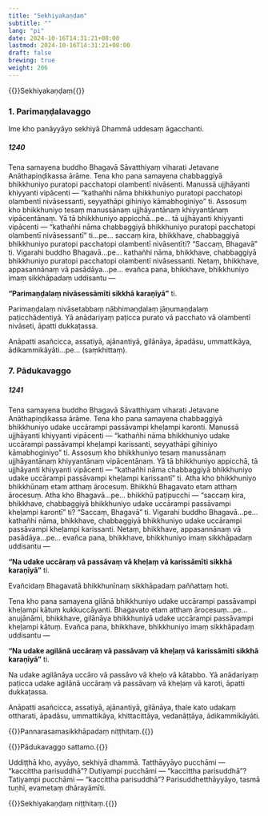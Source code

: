 ```yaml
---
title: "Sekhiyakaṇḍaṃ"
subtitle: ""
lang: "pi"
date: 2024-10-16T14:31:21+08:00
lastmod: 2024-10-16T14:31:21+08:00
draft: false
brewing: true
weight: 206
---
```


{{<subtitle>}}Sekhiyakaṇḍaṃ{{</subtitle>}}

### 1. Parimaṇḍalavaggo

Ime kho panāyyāyo sekhiyā Dhammā uddesaṃ āgacchanti.

##### 1240

Tena samayena buddho Bhagavā Sāvatthiyaṃ viharati Jetavane Anāthapiṇḍikassa ārāme. Tena kho pana samayena chabbaggiyā bhikkhuniyo puratopi pacchatopi olambentī nivāsenti. Manussā ujjhāyanti khiyyanti vipācenti — “kathañhi nāma bhikkhuniyo puratopi pacchatopi olambentī nivāsessanti, seyyathāpi gihiniyo kāmabhoginiyo” ti. Assosuṃ kho bhikkhuniyo tesaṃ manussānaṃ ujjhāyantānaṃ khiyyantānaṃ vipācentānaṃ. Yā tā bhikkhuniyo appicchā…pe… tā ujjhāyanti khiyyanti vipācenti — “kathañhi nāma chabbaggiyā bhikkhuniyo puratopi pacchatopi olambentī nivāsessantī” ti…pe… saccaṃ kira, bhikkhave, chabbaggiyā bhikkhuniyo puratopi pacchatopi olambentī nivāsentīti? “Saccaṃ, Bhagavā” ti. Vigarahi buddho Bhagavā…pe… kathañhi nāma, bhikkhave, chabbaggiyā bhikkhuniyo puratopi pacchatopi olambentī nivāsessanti. Netaṃ, bhikkhave, appasannānaṃ vā pasādāya…pe… evañca pana, bhikkhave, bhikkhuniyo imaṃ sikkhāpadaṃ uddisantu —

**“Parimaṇḍalaṃ nivāsessāmīti sikkhā karaṇīyā”** ti.

Parimaṇḍalaṃ nivāsetabbaṃ nābhimaṇḍalaṃ jāṇumaṇḍalaṃ paṭicchādentiyā. Yā anādariyaṃ paṭicca purato vā pacchato vā olambentī nivāseti, āpatti dukkaṭassa.

Anāpatti asañcicca, assatiyā, ajānantiyā, gilānāya, āpadāsu, ummattikāya, ādikammikāyāti…pe… (saṃkhittaṃ).

### 7. Pādukavaggo

##### 1241

Tena samayena buddho Bhagavā Sāvatthiyaṃ viharati Jetavane Anāthapiṇḍikassa ārāme. Tena kho pana samayena chabbaggiyā bhikkhuniyo udake uccārampi passāvampi kheḷampi karonti. Manussā ujjhāyanti khiyyanti vipācenti — “kathañhi nāma bhikkhuniyo udake uccārampi passāvampi kheḷampi karissanti, seyyathāpi gihiniyo kāmabhoginiyo” ti. Assosuṃ kho bhikkhuniyo tesaṃ manussānaṃ ujjhāyantānaṃ khiyyantānaṃ vipācentānaṃ. Yā tā bhikkhuniyo appicchā, tā ujjhāyanti khiyyanti vipācenti — “kathañhi nāma chabbaggiyā bhikkhuniyo udake uccārampi passāvampi kheḷampi karissantī” ti. Atha kho bhikkhuniyo bhikkhūnaṃ etam atthaṃ ārocesuṃ. Bhikkhū Bhagavato etam atthaṃ ārocesuṃ. Atha kho Bhagavā…pe… bhikkhū paṭipucchi — “saccaṃ kira, bhikkhave, chabbaggiyā bhikkhuniyo udake uccārampi passāvampi kheḷampi karontī” ti? “Saccaṃ, Bhagavā” ti. Vigarahi buddho Bhagavā…pe… kathañhi nāma, bhikkhave, chabbaggiyā bhikkhuniyo udake uccārampi passāvampi kheḷampi karissanti. Netaṃ, bhikkhave, appasannānaṃ vā pasādāya…pe… evañca pana, bhikkhave, bhikkhuniyo imaṃ sikkhāpadaṃ uddisantu —

**“Na udake uccāraṃ vā passāvaṃ vā kheḷaṃ vā karissāmīti sikkhā karaṇīyā”** ti.

Evañcidaṃ Bhagavatā bhikkhunīnaṃ sikkhāpadaṃ paññattaṃ hoti.

Tena kho pana samayena gilānā bhikkhuniyo udake uccārampi passāvampi kheḷampi kātuṃ kukkuccāyanti. Bhagavato etam atthaṃ ārocesuṃ…pe… anujānāmi, bhikkhave, gilānāya bhikkhuniyā udake uccārampi passāvampi kheḷampi kātuṃ. Evañca pana, bhikkhave, bhikkhuniyo imaṃ sikkhāpadaṃ uddisantu —

**“Na udake agilānā uccāraṃ vā passāvaṃ vā kheḷaṃ vā karissāmīti sikkhā karaṇīyā”** ti.

Na udake agilānāya uccāro vā passāvo vā kheḷo vā kātabbo. Yā anādariyaṃ paṭicca udake agilānā uccāraṃ vā passāvaṃ vā kheḷaṃ vā karoti, āpatti dukkaṭassa.

Anāpatti asañcicca, assatiyā, ajānantiyā, gilānāya, thale kato udakaṃ ottharati, āpadāsu, ummattikāya, khittacittāya, vedanāṭṭāya, ādikammikāyāti.

{{<eop>}}Pannarasamasikkhāpadaṃ niṭṭhitaṃ.{{</eop>}}

{{<eop>}}Pādukavaggo sattamo.{{</eop>}}

Uddiṭṭhā kho, ayyāyo, sekhiyā dhammā. Tatthāyyāyo pucchāmi — “kaccittha parisuddhā”? Dutiyampi pucchāmi — “kaccittha parisuddhā”? Tatiyampi pucchāmi — “kaccittha parisuddhā”? Parisuddhetthāyyāyo, tasmā tuṇhī, evametaṃ dhārayāmīti.

{{<eop>}}Sekhiyakaṇḍaṃ niṭṭhitaṃ.{{</eop>}}
